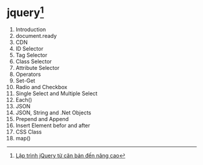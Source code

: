 # jquery[^1]
1. Introduction
2. document.ready
3. CDN
4. ID Selector
5. Tag Selector
6. Class Selector
7. Attribute Selector
8. Operators
9. Set-Get
10. Radio and Checkbox
11. Single Select and Multiple Select
12. Each()
13. JSON
14. JSON, String and .Net Objects
15. Prepend and Append
16. Insert Element befor and after
17. CSS Class
18. map()

[^1]: [Lập trình jQuery từ căn bản đến nâng cao](https://www.youtube.com/watch?v=AEMXXWrJmHU&list=PLRhlTlpDUWsyAGY7FDGSndEhOD3F2Ruhm&index=1)